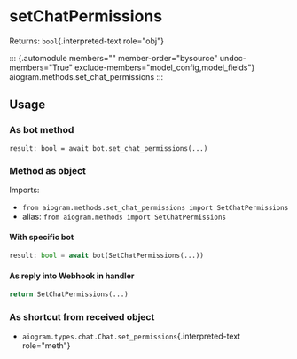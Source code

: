 # setChatPermissions

Returns: `bool`{.interpreted-text role="obj"}

::: {.automodule members="" member-order="bysource" undoc-members="True" exclude-members="model_config,model_fields"}
aiogram.methods.set_chat_permissions
:::

## Usage

### As bot method

``` 
result: bool = await bot.set_chat_permissions(...)
```

### Method as object

Imports:

-   `from aiogram.methods.set_chat_permissions import SetChatPermissions`
-   alias: `from aiogram.methods import SetChatPermissions`

#### With specific bot

``` python
result: bool = await bot(SetChatPermissions(...))
```

#### As reply into Webhook in handler

``` python
return SetChatPermissions(...)
```

### As shortcut from received object

-   `aiogram.types.chat.Chat.set_permissions`{.interpreted-text
    role="meth"}
